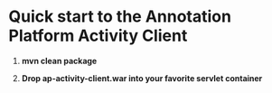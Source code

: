 Quick start to the Annotation Platform Activity Client
======================================================
1. **mvn clean package**

2. **Drop ap-activity-client.war into your favorite servlet container**
